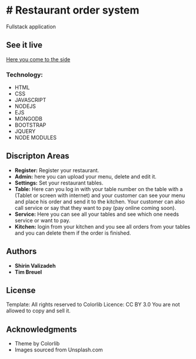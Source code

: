# # Restaurant order system

Fullstack application

## See it live

[Here you come to the side](https://shirin-restaurant-order.herokuapp.com/)

### Technology:

- HTML
- CSS
- JAVASCRIPT
- NODEJS
- EJS
- MONGODB
- BOOTSTRAP
- JQUERY
- NODE MODULES

## Discripton Areas

- **Register:** Register your restaurant.
- **Admin:** here you can upload your menu, delete and edit it.
- **Settings:** Set your restaurant tables.
- **Table:** Here can you log in with your table number on the table with a (Tablet or screen with internet) and your customer can see your menu and place his order and send it to the kitchen. Your customer can also call service or say that they want to pay (pay online coming soon).
- **Service:** Here you can see all your tables and see which one needs service or want to pay.
- **Kitchen:** login from your kitchen and you see all orders from your tables and you can delete them if the order is finished.

## Authors

- **Shirin Valizadeh**
- **Tim Breuel**

## License

Template:
All rights reserved to Colorlib
Licence: CC BY 3.0
You are not allowed to copy and sell it.

## Acknowledgments

- Theme by Colorlib
- Images sourced from Unsplash.com
